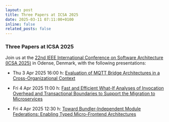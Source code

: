 ```yaml
---
layout: post
title: Three Papers at ICSA 2025
date: 2025-03-11 07:11:00+0100
inline: false
related_posts: false
---
```


### Three Papers at ICSA 2025

Join us at the [22nd IEEE International Conference on Software Architecture (ICSA 2025)](https://conf.researchr.org/home/icsa-2025) in Odense, Denmark, with the following presentations:

- Thu 3 Apr 2025 16:00 h: [Evaluation of MQTT Bridge Architectures in a Cross-Organizational Context](https://conf.researchr.org/details/icsa-2025/icsa-2025-papers/15/Evaluation-of-MQTT-Bridge-Architectures-in-a-Cross-Organizational-Context)

- Fri 4 Apr 2025 11:00 h: [Fast and Efficient What-If Analyses of Invocation Overhead and Transactional Boundaries to Support the Migration to Microservices](https://conf.researchr.org/details/icsa-2025/icsa-2025-new-and-emerging-ideas/8/Fast-and-Efficient-What-If-Analyses-of-Invocation-Overhead-and-Transactional-Boundari)

- Fri 4 Apr 2025 12:30 h: [Toward Bundler-Independent Module Federations: Enabling Typed Micro-Frontend Architectures](https://conf.researchr.org/details/icsa-2025/icsa-2025-new-and-emerging-ideas/6/Toward-Bundler-Independent-Module-Federations-Enabling-Typed-Micro-Frontend-Architec)
